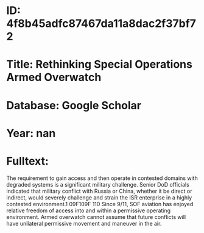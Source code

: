 # ID: 4f8b45adfc87467da11a8dac2f37bf72
# Title: Rethinking Special Operations Armed Overwatch
# Database: Google Scholar
# Year: nan
# Fulltext:
The requirement to gain access and then operate in contested domains with degraded systems is a significant military challenge.
Senior DoD officials indicated that military conflict with Russia or China, whether it be direct or indirect, would severely challenge and strain the ISR enterprise in a highly contested environment.1 09F109F 110 Since 9/11, SOF aviation has enjoyed relative freedom of access into and within a permissive operating environment.
Armed overwatch cannot assume that future conflicts will have unilateral permissive movement and maneuver in the air.